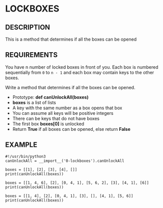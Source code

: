 # LOCKBOXES

## DESCRIPTION
This is a method that determines if all the boxes can be opened
## REQUIREMENTS
You have n number of locked boxes in front of you. Each box is numbered sequentially from `0` to  `n - 1` and each box may contain keys to the other boxes.

Write a method that determines if all the boxes can be opened.

* Prototype: __def canUnlockAll(boxes)__
* **boxes** is a list of lists
* A key with the same number as a box opens that box
* You can assume all keys will be positive integers
* There can be keys that do not have boxes
* The first box **boxes[0]** is unlocked
* Return **True** if all boxes can be opened, else return **False**

## EXAMPLE
```
#!/usr/bin/python3
canUnlockAll = __import__('0-lockboxes').canUnlockAll

boxes = [[1], [2], [3], [4], []]
print(canUnlockAll(boxes))

boxes = [[1, 4, 6], [2], [0, 4, 1], [5, 6, 2], [3], [4, 1], [6]]
print(canUnlockAll(boxes))

boxes = [[1, 4], [2], [0, 4, 1], [3], [], [4, 1], [5, 6]]
print(canUnlockAll(boxes))
```

